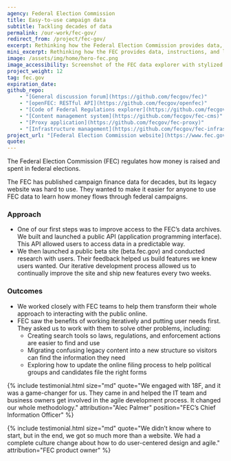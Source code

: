 ```yaml
---
agency: Federal Election Commission
title: Easy-to-use campaign data
subtitle: Tackling decades of data
permalink: /our-work/fec-gov/
redirect_from: /project/fec-gov/
excerpt: Rethinking how the Federal Election Commission provides data, instructions and legal resources to the public.
mini_excerpt: Rethinking how the FEC provides data, instructions, and legal resources to the public.
image: /assets/img/home/hero-fec.png
image_accessibility: Screenshot of the FEC data explorer with stylized magnifying glass.
project_weight: 12
tag: fec.gov
expiration_date:
github_repo:
    - "[General discussion forum](https://github.com/fecgov/fec)"
    - "[openFEC: RESTful API](https://github.com/fecgov/openfec)"
    - "[Code of Federal Regulations explorer](https://github.com/fecgov/fec-eregs)"
    - "[Content management system](https://github.com/fecgov/fec-cms)"
    - "[Proxy application](https://github.com/fecgov/fec-proxy)"
    - "[Infrastructure management](https://github.com/fecgov/fec-infrastructure)"
project_url: "[Federal Election Commission website](https://www.fec.gov/)"
quote:
---
```


The Federal Election Commission (FEC) regulates how money is raised and spent in federal elections.

The FEC has published campaign finance data for decades, but its legacy website was hard to use. They wanted to make it easier for anyone to use FEC data to learn how money flows through federal campaigns.

### Approach
* One of our first steps was to improve access to the FEC’s data archives. We built and launched a public API (application programming interface). This API allowed users to access data in a predictable way.
* We then launched a public beta site (beta.fec.gov) and conducted research with users. Their feedback helped us build features we knew users wanted. Our iterative development process allowed us to continually improve the site and ship new features every two weeks.

### Outcomes
* We worked closely with FEC teams to help them transform their whole approach to interacting with the public online.
* FEC saw the benefits of working iteratively and putting user needs first. They asked us to work with them to solve other problems, including:
    * Creating search tools so laws, regulations, and enforcement actions are easier to find and use
    * Migrating confusing legacy content into a new structure so visitors can find the information they need
    * Exploring how to update the online filing process to help political groups and candidates file the right forms


<!-- -->
{% include testimonial.html 
  size="md"
  quote="We engaged with 18F, and it was a game-changer for us. They came in and helped the IT team and business owners get involved in the agile development process. It changed our whole methodology."
  attribution="Alec Palmer"
  position="FEC’s Chief Information Officer"
%}


{% include testimonial.html 
  size="md"
  quote="We didn’t know where to start, but in the end, we got so much more than a website. We had a complete culture change about how to do user-centered design and agile."
  attribution="FEC product owner"
%}

